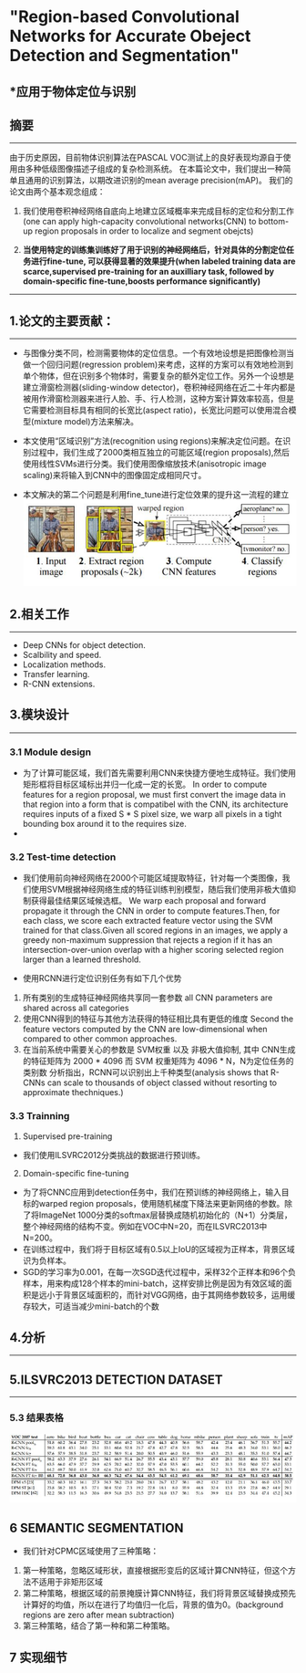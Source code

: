 # "Region-based Convolutional Networks for Accurate Obeject Detection and Segmentation"

## *应用于物体定位与识别

## 摘要
---
由于历史原因，目前物体识别算法在PASCAL VOC测试上的良好表现均源自于使用由多种低级图像描述子组成的复杂检测系统。
在本篇论文中，我们提出一种简单且通用的识别算法，以期改进识别的mean average precision(mAP)。
我们的论文由两个基本观念组成：

1. 我们使用卷积神经网络自底向上地建立区域概率来完成目标的定位和分割工作
(one can apply high-capacity convolutional networks(CNN) to bottom-up region proposals in order to localize and segment obejcts)

2. **当使用特定的训练集训练好了用于识别的神经网络后，针对具体的分割定位任务进行fine-tune, 可以获得显著的效果提升(when labeled training data are scarce,supervised pre-training for an auxilliary task, followed by domain-specific fine-tune,boosts performance significantly)**
---

## 1.论文的主要贡献：
---
- 与图像分类不同，检测需要物体的定位信息。一个有效地设想是把图像检测当做一个回归问题(regression problem)来考虑，这样的方案可以有效地检测到单个物体，但在识别多个物体时，需要复杂的额外定位工作。另外一个设想是建立滑窗检测器(sliding-window detector)，卷积神经网络在近二十年内都是被用作滑窗检测器来进行人脸、手、行人检测，这种方案计算效率较高，但是它需要检测目标具有相同的长宽比(aspect ratio)，长宽比问题可以使用混合模型(mixture model)方法来解决。

- 本文使用“区域识别”方法(recognition using regions)来解决定位问题。在识别过程中，我们生成了2000类相互独立的可能区域(region proposals),然后使用线性SVMs进行分类。我们使用图像缩放技术(anisotropic image scaling)来将输入到CNN中的图像固定成相同尺寸。

- 本文解决的第二个问题是利用fine_tune进行定位效果的提升这一流程的建立
![rcnn_algorithm](../images/rcnn.jpg)

## 2.相关工作
---
- Deep CNNs for object detection.
- Scalbility and speed.
- Localization methods.
- Transfer learning.
- R-CNN extensions.

## 3.模块设计

---
### 3.1 Module design

- 为了计算可能区域，我们首先需要利用CNN来快捷方便地生成特征。我们使用矩形框将目标区域标出并归一化成一定的长宽。
In order to compute features for a region proposal, we must first convert the image data in that region into a form that is compatibel with the CNN,
its architecture requires inputs of a fixed S * S pixel size, we warp all pixels in a tight bounding box around it to the requires size.
- 


### 3.2 Test-time detection

- 我们使用前向神经网络在2000个可能区域提取特征，针对每一个类图像，我们使用SVM根据神经网络生成的特征训练判别模型，随后我们使用非极大值抑制获得最佳结果区域候选框。
We warp each proposal and forward propagate it through the CNN in order to compute features.Then, for each class, we score each extracted feature vector using the SVM trained for that class.Given all scored regions in an images, we apply a greedy non-maximum suppression that rejects a region if it has an intersection-over-union overlap with a higher scoring selected region larger than a learned threshold.

- 使用RCNN进行定位识别任务有如下几个优势 

1. 所有类别的生成特征神经网络共享同一套参数 all CNN parameters are shared across all categories
2. 使用CNN得到的特征与其他方法获得的特征相比具有更低的维度 Second the feature vectors computed by the CNN are low-dimensional when compared to other common approaches.
3. 在当前系统中需要关心的参数是 SVM权重 以及 非极大值抑制, 其中 CNN生成的特征矩阵为 2000 * 4096 而 SVM 权重矩阵为 4096 * N，N为定位任务的类别数
  分析指出，RCNN可以识别出上千种类型(analysis shows that R-CNNs can scale to thousands of object classed without resorting to approximate thechniques.)


### 3.3 Trainning 
1. Supervised pre-training
- 我们使用ILSVRC2012分类挑战的数据进行预训练。

2. Domain-specific fine-tuning 
- 为了将CNNC应用到detection任务中，我们在预训练的神经网络上，输入目标的warped region proposals，使用随机梯度下降法来更新网络的参数。除了将ImageNet 1000分类的softmax层替换成随机初始化的（N+1）分类层，整个神经网络的结构不变。例如在VOC中N=20，而在ILSVRC2013中N=200。
- 在训练过程中，我们将于目标区域有0.5以上IoU的区域视为正样本，背景区域识为负样本。
- SGD的学习率为0.001，在每一次SGD迭代过程中，采样32个正样本和96个负样本，用来构成128个样本的mini-batch，这样安排比例是因为有效区域的面积是远小于背景区域面积的，而针对VGG网络，由于其网络参数较多，运用缓存较大，可适当减少mini-batch的个数

## 4.分析
---

## 5.ILSVRC2013 DETECTION DATASET
---

### 5.3 结果表格
![rcnn_algorithm](../images/table.jpg)

## 6 SEMANTIC SEGMENTATION
- 我们针对CPMC区域使用了三种策略：
1. 第一种策略，忽略区域形状，直接根据形变后的区域计算CNN特征，但这个方法不适用于非矩形区域
2. 第二种策略，根据区域的前景掩膜计算CNN特征，我们将背景区域替换成预先计算好的均值，所以在进行了均值归一化后，背景的值为0。(background regions are zero after mean subtraction)
3. 第三种策略，结合了第一种和第二种策略。

## 7 实现细节
